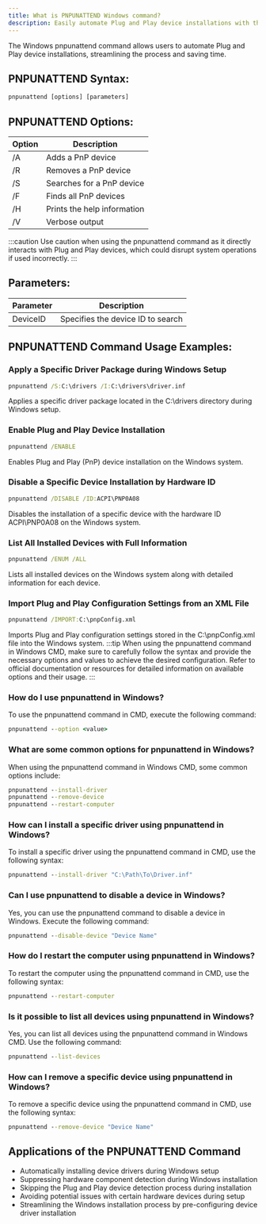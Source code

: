 ```yaml
---
title: What is PNPUNATTEND Windows command?
description: Easily automate Plug and Play device installations with the Windows pnpunattend command.
---
```


The Windows pnpunattend command allows users to automate Plug and Play device installations, streamlining the process and saving time.

## PNPUNATTEND Syntax:
```cmd
pnpunattend [options] [parameters]
```
## PNPUNATTEND Options:
| Option    | Description                             |
|-----------|-----------------------------------------|
| /A        | Adds a PnP device                       |
| /R        | Removes a PnP device                    |
| /S        | Searches for a PnP device               |
| /F        | Finds all PnP devices                   |
| /H        | Prints the help information             |
| /V        | Verbose output                          |

:::caution
Use caution when using the pnpunattend command as it directly interacts with Plug and Play devices, which could disrupt system operations if used incorrectly.
:::

## Parameters:
| Parameter      | Description                       |
|----------------|-----------------------------------|
| DeviceID       | Specifies the device ID to search |

## PNPUNATTEND Command Usage Examples:
### Apply a Specific Driver Package during Windows Setup
```cmd
pnpunattend /S:C:\drivers /I:C:\drivers\driver.inf
```
Applies a specific driver package located in the C:\drivers directory during Windows setup.

### Enable Plug and Play Device Installation
```cmd
pnpunattend /ENABLE
```
Enables Plug and Play (PnP) device installation on the Windows system.

### Disable a Specific Device Installation by Hardware ID
```cmd
pnpunattend /DISABLE /ID:ACPI\PNP0A08
```
Disables the installation of a specific device with the hardware ID ACPI\PNP0A08 on the Windows system.

### List All Installed Devices with Full Information
```cmd
pnpunattend /ENUM /ALL
```
Lists all installed devices on the Windows system along with detailed information for each device.

### Import Plug and Play Configuration Settings from an XML File
```cmd
pnpunattend /IMPORT:C:\pnpConfig.xml
```
Imports Plug and Play configuration settings stored in the C:\pnpConfig.xml file into the Windows system.
:::tip
When using the pnpunattend command in Windows CMD, make sure to carefully follow the syntax and provide the necessary options and values to achieve the desired configuration. Refer to official documentation or resources for detailed information on available options and their usage.
:::

### How do I use pnpunattend in Windows?
To use the pnpunattend command in CMD, execute the following command:
```cmd
pnpunattend --option <value>
```

### What are some common options for pnpunattend in Windows?
When using the pnpunattend command in Windows CMD, some common options include:
```cmd
pnpunattend --install-driver
pnpunattend --remove-device
pnpunattend --restart-computer
```

### How can I install a specific driver using pnpunattend in Windows?
To install a specific driver using the pnpunattend command in CMD, use the following syntax:
```cmd
pnpunattend --install-driver "C:\Path\To\Driver.inf"
```

### Can I use pnpunattend to disable a device in Windows?
Yes, you can use the pnpunattend command to disable a device in Windows. Execute the following command:
```cmd
pnpunattend --disable-device "Device Name"
```

### How do I restart the computer using pnpunattend in Windows?
To restart the computer using the pnpunattend command in CMD, use the following syntax:
```cmd
pnpunattend --restart-computer
```

### Is it possible to list all devices using pnpunattend in Windows?
Yes, you can list all devices using the pnpunattend command in Windows CMD. Use the following command:
```cmd
pnpunattend --list-devices
```

### How can I remove a specific device using pnpunattend in Windows?
To remove a specific device using the pnpunattend command in CMD, use the following syntax:
```cmd
pnpunattend --remove-device "Device Name"
```

## Applications of the PNPUNATTEND Command

- Automatically installing device drivers during Windows setup
- Suppressing hardware component detection during Windows installation
- Skipping the Plug and Play device detection process during installation
- Avoiding potential issues with certain hardware devices during setup
- Streamlining the Windows installation process by pre-configuring device driver installation